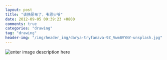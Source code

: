 ```yaml
---
layout: post
title: "该换尿布了，韦恩少爷"
date: 2012-09-05 09:39:23 +0800
comments: true
categories: "drawing"
tag: "drawing"
header-img: "/img/header_img/darya-tryfanava-9Z_VwmBVYNY-unsplash.jpg"
---
```

![enter image description here](batman.jpg)
